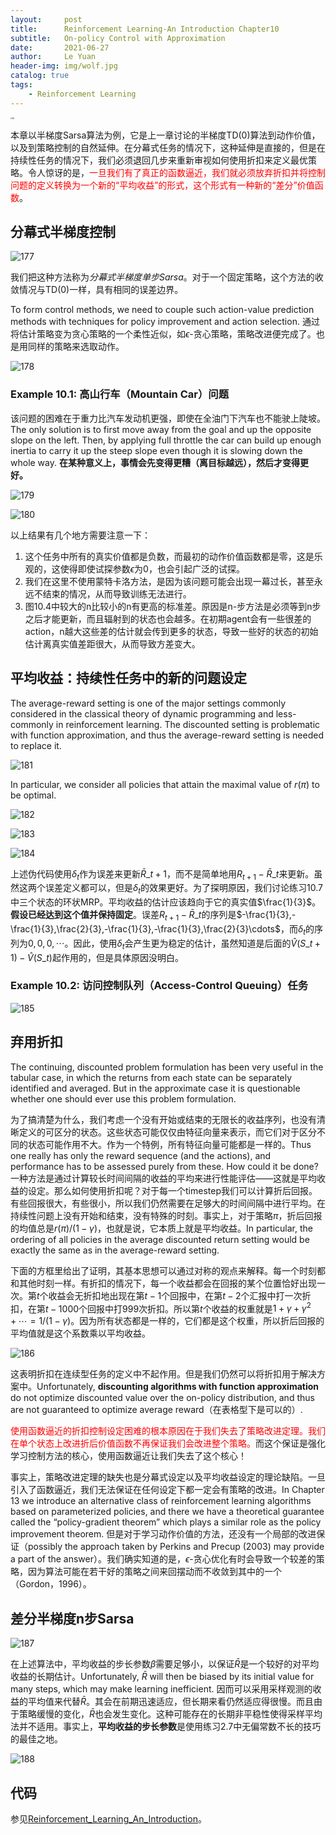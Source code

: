```yaml
---
layout:     post
title:      Reinforcement Learning-An Introduction Chapter10
subtitle:   On-policy Control with Approximation
date:       2021-06-27
author:     Le Yuan
header-img: img/wolf.jpg
catalog: true
tags:
    - Reinforcement Learning
---
```


<img src="https://pic.imgdb.cn/item/60fbafce5132923bf857fcd4.jpg" alt="RL" style="zoom:20%;" />

本章以半梯度Sarsa算法为例，它是上一章讨论的半梯度TD(0)算法到动作价值，以及到策略控制的自然延伸。在分幕式任务的情况下，这种延伸是直接的，但是在持续性任务的情况下，我们必须退回几步来重新审视如何使用折扣来定义最优策略。令人惊讶的是，<font color=red>一旦我们有了真正的函数逼近，我们就必须放弃折扣并将控制问题的定义转换为一个新的“平均收益”的形式，这个形式有一种新的“差分”价值函数</font>。

## 分幕式半梯度控制

![177](https://pic.imgdb.cn/item/60fbc7e25132923bf8bf20ec.png)

我们把这种方法称为*分幕式半梯度单步Sarsa*。对于一个固定策略，这个方法的收敛情况与TD(0)一样，具有相同的误差边界。

To form control methods, we need to couple such action-value prediction methods with techniques for policy improvement and action selection. 通过将估计策略变为贪心策略的一个柔性近似，如$\epsilon$-贪心策略，策略改进便完成了。也是用同样的策略来选取动作。

![178](https://pic.imgdb.cn/item/60fbc7e25132923bf8bf2101.png)

### Example 10.1: 高山行车（Mountain Car）问题

该问题的困难在于重力比汽车发动机更强，即使在全油门下汽车也不能驶上陡坡。The only solution is to first move away from
the goal and up the opposite slope on the left. Then, by applying full throttle the car can build up enough inertia to carry it up the steep slope even though it is slowing down the whole way.  **在某种意义上，事情会先变得更糟（离目标越远），然后才变得更好。**

![179](https://pic.imgdb.cn/item/60fbc7e25132923bf8bf2113.png)

![180](https://pic.imgdb.cn/item/60fbc7e25132923bf8bf2126.png)

以上结果有几个地方需要注意一下：

1. 这个任务中所有的真实价值都是负数，而最初的动作价值函数都是零，这是乐观的，这使得即使试探参数$\epsilon$为0，也会引起广泛的试探。
2. 我们在这里不使用蒙特卡洛方法，是因为该问题可能会出现一幕过长，甚至永远不结束的情况，从而导致训练无法进行。
3. 图10.4中较大的n比较小的n有更高的标准差。原因是n-步方法是必须等到n步之后才能更新，而且辐射到的状态也会越多。在初期agent会有一些很差的action，n越大这些差的估计就会传到更多的状态，导致一些好的状态的初始估计离真实值差距很大，从而导致方差变大。

## 平均收益：持续性任务中的新的问题设定

The average-reward setting is one of the major settings commonly considered in the classical theory of dynamic programming and less-commonly in reinforcement learning. The discounted setting is problematic with function approximation, and thus the average-reward setting is needed to replace it.

![181](https://pic.imgdb.cn/item/60fbc97d5132923bf8c5ca07.png)

In particular, we consider all policies that attain the maximal value of $r(\pi)$ to be optimal.

![182](https://pic.imgdb.cn/item/60fbc97d5132923bf8c5ca14.png)

![183](https://pic.imgdb.cn/item/60fbc97d5132923bf8c5ca25.png)

![184](https://pic.imgdb.cn/item/60fbc97d5132923bf8c5ca3d.png)

上述伪代码使用$\delta_t$​​​​​​作为误差来更新$\bar{R}\_{t+1}$​​​​​​，而不是简单地用$R_{t+1}-\bar{R}\_t$​​​​​​来更新。虽然这两个误差定义都可以，但是$\delta_t$​​​​​​的效果更好。为了探明原因，我们讨论练习10.7中三个状态的环状MRP。平均收益的估计应该趋向于它的真实值$\frac{1}{3}$​​​​​​。**假设已经达到这个值并保持固定**。误差$R_{t+1}-\bar{R}\_t$​​​​​​的序列是$-\frac{1}{3},-\frac{1}{3},\frac{2}{3},-\frac{1}{3},-\frac{1}{3},\frac{2}{3}\cdots$​​​​​​，而$\delta_t$​​​​​​的序列为$0,0,0,\cdots$​​​​​​。因此，使用$\delta_t$​​​​​​会产生更为稳定的估计，虽然知道是后面的$\hat{V}(S\_{t+1})-\hat{V}(S\_t)$​​​​​​起作用的，但是具体原因没明白。

### Example 10.2: 访问控制队列（Access-Control Queuing）任务

![185](https://pic.imgdb.cn/item/60fbc97d5132923bf8c5ca52.png)

## 弃用折扣

The continuing, discounted problem formulation has been very useful in the tabular case, in which the returns from each state can be separately identified and averaged. But in the approximate case it is questionable whether one should ever use this problem formulation.

为了搞清楚为什么，我们考虑一个没有开始或结束的无限长的收益序列，也没有清晰定义的可区分的状态。这些状态可能仅仅由特征向量来表示，而它们对于区分不同的状态可能作用不大。作为一个特例，所有特征向量可能都是一样的。Thus one really has only the reward sequence (and the actions), and performance has to be assessed purely from these. How could it be done?一种方法是通过计算较长时间间隔的收益的平均来进行性能评估——这就是平均收益的设定。那么如何使用折扣呢？对于每一个timestep我们可以计算折后回报。有些回报很大，有些很小，所以我们仍然需要在足够大的时间间隔中进行平均。在持续性问题上没有开始和结束，没有特殊的时刻。事实上，对于策略$\pi$，折后回报的均值总是$r(\pi)/(1-\gamma)$，也就是说，它本质上就是平均收益。In particular, the ordering of all policies in the average discounted return setting would be exactly the same as in the average-reward setting.

下面的方框里给出了证明，其基本思想可以通过对称的观点来解释。每一个时刻都和其他时刻一样。有折扣的情况下，每一个收益都会在回报的某个位置恰好出现一次。第$t$个收益会无折扣地出现在第$t-1$个回报中，在第$t-2$个汇报中打一次折扣，在第$t-1000$个回报中打999次折扣。所以第$t$个收益的权重就是$1+\gamma+\gamma^2+\cdots=1/(1-\gamma)$。因为所有状态都是一样的，它们都是这个权重，所以折后回报的平均值就是这个系数乘以平均收益。

![186](https://pic.imgdb.cn/item/60fbca3d5132923bf8c8df35.png)

这表明折扣在连续型任务的定义中不起作用。但是我们仍然可以将折扣用于解决方案中。Unfortunately, **discounting algorithms with function approximation** do not optimize discounted value over the on-policy distribution, and thus are not guaranteed to optimize average reward（在表格型下是可以的）.

<font color=red>使用函数逼近的折扣控制设定困难的根本原因在于我们失去了策略改进定理。我们在单个状态上改进折后价值函数不再保证我们会改进整个策略。</font>而这个保证是强化学习控制方法的核心，使用函数逼近让我们失去了这个核心！



事实上，策略改进定理的缺失也是分幕式设定以及平均收益设定的理论缺陷。一旦引入了函数逼近，我们无法保证在任何设定下都一定会有策略的改进。In Chapter 13 we introduce an alternative class of reinforcement learning algorithms based on parameterized policies, and there we have a theoretical guarantee called the “policy-gradient theorem” which plays a similar role as the policy improvement theorem. 但是对于学习动作价值的方法，还没有一个局部的改进保证（possibly the approach taken by Perkins and Precup (2003) may provide a part of the answer）。我们确实知道的是，$\epsilon$-贪心优化有时会导致一个较差的策略，因为算法可能在若干好的策略之间来回摆动而不收敛到其中的一个（Gordon，1996）。

## 差分半梯度n步Sarsa

![187](https://pic.imgdb.cn/item/60fbca3d5132923bf8c8df48.png)

在上述算法中，平均收益的步长参数$\beta$​需要足够小，以保证$\bar{R}$​是一个较好的对平均收益的长期估计。Unfortunately, $\bar{R}$​ will then be biased by its initial value for many steps, which may make learning inefficient.  因而可以采用采样观测的收益的平均值来代替$\bar{R}$​。其会在前期迅速适应，但长期来看仍然适应得很慢。而且由于策略缓慢的变化，$\bar{R}$​也会发生变化。这种可能存在的长期非平稳性使得采样平均法并不适用。事实上，**平均收益的步长参数**是使用练习2.7中无偏常数不长的技巧的最佳之地。

![188](https://pic.imgdb.cn/item/60fbca3d5132923bf8c8df5a.png)

## 代码

参见[Reinforcement_Learning_An_Introduction](https://github.com/leyuanheart/Reinforcement_Learning_An_Introduction)。
